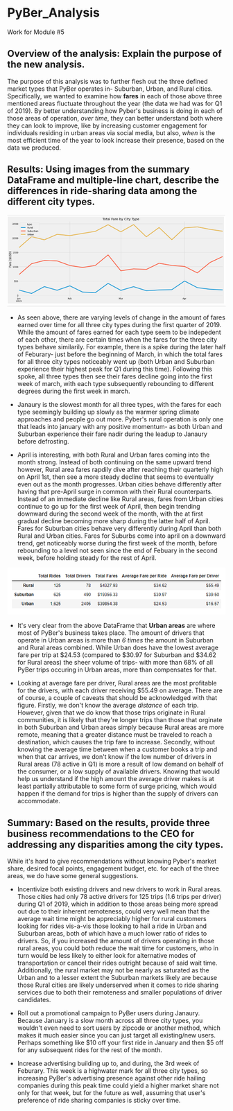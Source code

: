 # PyBer_Analysis
Work for Module #5

## Overview of the analysis: Explain the purpose of the new analysis.

The purpose of this analysis was to further flesh out the three defined market types that PyBer operates in- Suburban, Urban, and Rural cities.  Specifically, we wanted to examine how **fares** in each of those above three mentioned areas fluctuate throughout the year (the data we had was for Q1 of 2019).  By better understanding how Pyber's business is doing in each of those areas of operation, *over time*, they can better understand both where they can look to improve, like by increasing customer engagement for individuals residing in urban areas via social media, but also, *when* is the most efficient time of the year to look increase their presence, based on the data we produced.



## Results: Using images from the summary DataFrame and multiple-line chart, describe the differences in ride-sharing data among the different city types.

![Alt_text](https://github.com/Nickguild1993/PyBer_Analysis/blob/master/Resources/pyber_fare_city_type_linechart.png)

- As seen above, there are varying levels of change in the amount of fares earned over time for all three city types during the first quarter of 2019.  While the amount of fares earned for each type seem to be indepedent of each other, there are certain times when the fares for the three city types behave similarily.  For example, there is a spike during the later half of Feburary- just before the beginning of March, in which the total fares for all three city types noticeably went up (both Urban and Suburban experience their highest peak for Q1 during this time). Following this spoke, all three types then see their fares decline going into the first week of march, with each type subsequently rebounding to different degrees during the first week in march.

 - Janaury is the slowest month for all three types, with the fares for each type seemingly building up slowly as the warmer spring climate approaches and people go out more. Pyber's rural operation is only one that leads into january with any positive momentum- as both Urban and Suburban experience their fare nadir during the leadup to Janaury before defrosting.
 
 - April is interesting, with both Rural and Urban fares coming into the month strong.  Instead of both continuing on the same upward trend however, Rural area fares rapdily dive after reaching their quarterly high on April 1st, then see a more steady decline that seems to eventually even out as the month progresses. Urban cities behave differently after having that pre-April surge in common with their Rural counterparts.  Instead of an immediate decline like Rural areas, fares from Urban cities continue to go up for the first week of April, then begin trending downward during the second week of the month, with the at first gradual decline becoming more sharp during the latter half of April.  Fares for Suburban cities behave very differently during April than both Rural and Urban cities.  Fares for Suburbs come into april on a downward trend, get noticeably worse during the first week of the month, before rebounding to a level not seen since the end of Febuary in the second week, before holding steady for the rest of April.

![Alt_text](https://github.com/Nickguild1993/PyBer_Analysis/blob/master/Resources/pyber_summary_df.png)

- It's very clear from the above DataFrame that **Urban areas** are where most of PyBer's business takes place.  The amount of drivers that operate in Urban areas is more than *6 times* the amount in Suburban and Rural areas combined.   While Urban does have the lowest average fare per trip at $24.53 (compared to $30.97 for Suburban and $34.62 for Rural areas) the sheer volume of trips- with more than 68% of all PyBer trips occuring in Urban areas, more than compensates for that.  

- Looking at average fare per driver, Rural areas are the most profitable for the drivers, with each driver receiving $55.49 on average.  There are of course, a couple of caveats that should be acknowledged with that figure.  Firstly, we don't know the average *distance* of each trip.  However, given that we do know that those trips originate in Rural communities, it is likely that they're longer trips than those that orginate in both Suburban and Urban areas simply because Rural areas are more remote, meaning that a greater distance must be traveled to reach a destination, which causes the trip fare to increase.  Secondly, without knowing the average time between when a customer books a trip and when that car arrives, we don't know if the low number of drivers in Rural areas (78 active in Q1) is more a result of low demand on behalf of the consumer, or a low supply of available drivers. Knowing that would help us understand if the high amount the average driver makes is at least partially attributable to some form of surge pricing, which would happen if the demand for trips is higher than the supply of drivers can accommodate.

## Summary: Based on the results, provide three business recommendations to the CEO for addressing any disparities among the city types.

While it's hard to give recommendations without knowing Pyber's market share, desired focal points, engagement budget, etc. for each of the three areas, we do have some general suggestions.  

- Incentivize both existing drivers and new drivers to work in Rural areas.  Those cities had only 78 active drivers for 125 trips (1.6 trips per driver) during Q1 of 2019, which in addition to those areas being more spread out due to their inherent remoteness, could very well mean that the average wait time might be appreciably higher for rural customers looking for rides vis-a-vis those looking to hail a ride in Urban and Suburban areas, both of which have a much lower ratio of rides to drivers. So, if you increased the amount of drivers operating in those rural areas, you could both reduce the wait time for customers, who in turn would be less likely to either look for alternative modes of transportation or cancel their rides outright because of said wait time.  Additionally, the rural market may not be nearly as saturated as the Urban and to a lesser extent the Suburban markets likely are because those Rural cities are likely underserved when it comes to ride sharing services due to both their remoteness and smaller populations of driver candidates.

- Roll out a promotional campaign to PyBer users during Janaury.  Because January is a slow month across all three city types, you wouldn't even need to sort users by zipcode or another method, which makes it much easier since you can just target all existing/new users.  Perhaps something like $10 off your first ride in January and then $5 off for any subsequent rides for the rest of the month.

- Increase advertising building up to, and during, the 3rd week of Feburary.  This week is a highwater mark for all three city types, so increasing PyBer's advertising presence against other ride hailing companies during this peak time could yield a higher market share not only for that week, but for the future as well, assuming that user's preference of ride sharing companies is sticky over time.

